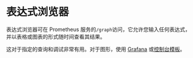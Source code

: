 # 表达式浏览器

表达式浏览器可在 Prometheus 服务的`/graph`访问，它允许您输入任何表达式，并以表格或图表的形式随时间查看其结果。

这对于指定的查询和调试非常有用。对于图形，使用 [Grafana](grafana.md) 或[控制台模板](consoles.md)。
